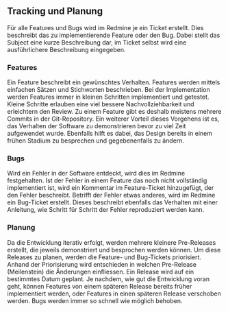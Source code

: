 ## Tracking und Planung ##

Für alle Features und Bugs wird im Redmine je ein Ticket erstellt. Dies
beschreibt das zu implementierende Feature oder den Bug. Dabei stellt das
Subject eine kurze Beschreibung dar, im Ticket selbst wird eine ausführlichere
Beschreibung eingegeben.


### Features ###

Ein Feature beschreibt ein gewünschtes Verhalten. Features werden mittels einfachen
Sätzen und Stichworten beschrieben. Bei der Implementation werden Features immer
in kleinen Schritten implementiert und getestet. Kleine Schritte erlauben eine
viel bessere Nachvollziehbarkeit und erleichtern den Review. Zu einem Feature
gibt es deshalb meistens mehrere Commits in der Git-Repository. Ein weiterer
Vorteil dieses Vorgehens ist es, das Verhalten der Software zu demonstrieren
bevor zu viel Zeit aufgewendet wurde. Ebenfalls hilft es dabei, das Design
bereits in einem frühen Stadium zu besprechen und gegebenenfalls zu ändern.


### Bugs ###

Wird ein Fehler in der Software entdeckt, wird dies im Redmine festgehalten. Ist
der Fehler in einem Feature das noch nicht vollständig implementiert ist, wird
ein Kommentar im Feature-Ticket hinzugefügt, der den Fehler beschreibt. Betrifft
der Fehler etwas anderes, wird im Redmine ein Bug-Ticket erstellt. Dieses
beschreibt ebenfalls das Verhalten mit einer Anleitung, wie Schritt für Schritt
der Fehler reproduziert werden kann.


### Planung ###

Da die Entwicklung iterativ erfolgt, werden mehrere kleinere Pre-Releases
erstellt, die jeweils demonstriert und besprochen werden können. Um diese
Releases zu planen, werden die Feature- und Bug-Tickets priorisiert. Anhand der
Priorisierung wird entschieden in welchen Pre-Release (Meilenstein) die
Änderungen einfliessen. Ein Release wird auf ein bestimmtes Datum geplant. Je
nachdem, wie gut die Entwicklung voran geht, können Features von einem späteren
Release bereits früher implementiert werden, oder Features in einen späteren
Release verschoben werden. Bugs werden immer so schnell wie möglich behoben.
